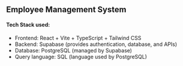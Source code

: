## Employee Management System

#### Tech Stack used:

- Frontend: React + Vite + TypeScript + Tailwind CSS
- Backend: Supabase (provides authentication, database, and APIs)
- Database: PostgreSQL (managed by Supabase)
- Query language: SQL (language used by PostgreSQL)
